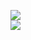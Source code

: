 [![](https://img.shields.io/badge/Made%20With-Github%20Spray-lightgrey.svg?style=for-the-badge&logo=github)](https://github.com/Annihil/github-spray#657)  
[![](https://i.imgur.com/2DrTn0Z.gif)](https://github.com/Annihil/github-spray)